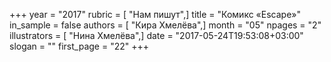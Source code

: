 +++
year = "2017"
rubric = [ "Нам пишут",]
title = "Комикс «Escape»"
in_sample = false
authors = [ "Кира Хмелёва",]
month = "05"
npages = "2"
illustrators = [ "Нина Хмелёва",]
date = "2017-05-24T19:53:08+03:00"
slogan = ""
first_page = "22"
+++
